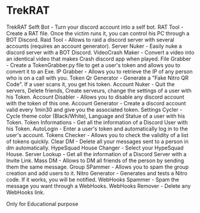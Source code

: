 # TrekRAT
TrekRAT
Selft Bot - Turn your discord account into a self bot.
RAT Tool - Create a RAT file. Once the victim runs it, you can control his PC through a BOT Discord.
Raid Tool - Allows to raid a discord server with several accounts (requires an account generator).
Server Nuker - Easily nuke a discord server with a BOT Discord.
VideoCrash Maker - Convert a video into an identical video that makes Crash discord app when played.
File Grabber - Create a TokenGrabber.py file to get a user's token and allows you to convert it to an Exe.
IP Grabber - Allows you to retrieve the IP of any person who is on a call with you.
Token Qr Generator - Generate a "Fake Nitro QR Code". If a user scans it, you get his token.
Account Nuker - Quit the servers, Delete friends, Create serveurs, change the settings of a user with his Token.
Account Disabler - Allows you to disable any discord account with the token of this one.
Account Generator - Create a discord account valid every 1min30 and give you the associated token.
Settings Cycler - Cycle theme color (Black/White), Language and Statue of a user with his Token.
Token Informations - Get all the information of a Discord User with his Token.
AutoLogin - Enter a user's token and automatically log in to the user's account.
Tokens Checker - Allows you to check the validity of a list of tokens quickly.
Clear DM - Delete all your messages sent to a person in dm automatically.
HypeSquad House Changer - Select your HypeSquad House.
Server Lookup - Get all the information of a Discord Server with a Invite Link.
Mass DM - Allows to DM all friends of the person by sending them the same message.
Group SPammer - Allows you to spam the group creation and add users to it.
Nitro Generator - Generates and tests a Nitro code. If it works, you will be notified.
WebHooks Spammer - Spam the message you want through a WebHooks.
WebHooks Remover - Delete any WebHooks link.


Only for Educational purpose
